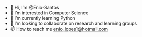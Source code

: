 - 👋 Hi, I’m @Enio-Santos
- 👀 I’m interested in Computer Science
- 🌱 I’m currently learning Python 
- 💞️ I’m looking to collaborate on research and learning groups
- 📫 How to reach me enio_lopes1@hotmail.com

<!---
Enio-Santos/Enio-Santos is a ✨ special ✨ repository because its `README.md` (this file) appears on your GitHub profile.
You can click the Preview link to take a look at your changes.
--->
